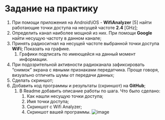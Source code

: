 # Задание на практику

1. При помощи приложения на Android\iOS - **WifiAnalyzer** [5] найти работающие точки доступа на несущей частоте **2.4** [GHz];
2. Определить канал наиболее мощной из них. При помощи **Google** найти несущую частоту в данном канале;
3. Принять радиосигнал на несущей частоте выбранной точки доступа **WiFi**; Показать на графике.
    1. Графики подписать по имеющейся на данный момент информации. 
4. При подозрительной активности радиоканала зафиксировать “снимок” экрана с явными признаками передатчика. Проще говоря, визуально отличить шумы от передачи данных;
5. Сделать скриншот;
6. Добавить код программы и результаты (скриншот) на **GitHub**; 
    1. В Readme добавить описание работы по шага. Что было сделано:
        1. Как нашли несущую точки доступа;
        2. Имя точки доступа;
        3. Скриншот с Wifi Analyzer;
        4. Скриншот вашей программы.
     ![image](https://github.com/annadirsha20/yadro_dirsha_billo/assets/144897320/bab0585a-4778-49bb-9cae-36f7a93dc41c)
  
